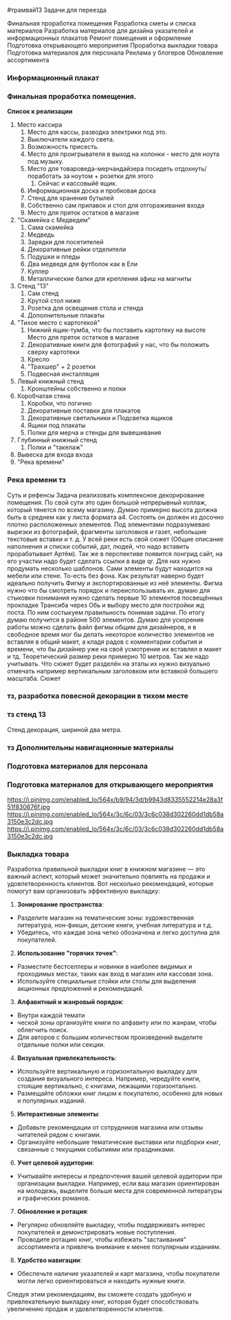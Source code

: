 #трамвай13 
Задачи для переезда

Финальная проработка помещения
Разработка сметы и списка материалов
Разработка материалов для дизайна указателей и информационных плакатов
Ремонт помещения и оформление
Подготовка открывающего мероприятия
Проработка выкладки товара
Подготовка материалов для персонала
Реклама у блогеров
Обновление ассортимента

### Информационный плакат
### Финальная проработка помещения. 
**Список к реализации**
1. Место кассира
	1. Место для кассы, разводка электрики под это.
	2. Выключатели каждого света. 
	3. Возможность присесть.
	4. Место для проигрывателя в выход на колонки - место для ноута под музыку.
	5. Место для товароведа-мерчандайзера посидеть отдохнуть/поработать за ноутом + розетки для этого
		1. Сейчас и кассовыйё ящик.
	6. Информационная доска и пробковая доска
	7. Стенд для хранения бутылей
	8. Собственно сам прилавок и стол для отгораживания входа
	9. Место для пряток остатков в магазне
2. "Скамейка с Медведем"
	1. Сама скамейка
	2. Медведь
	3. Зарядки для посетителей
	4. Декоративные рейки отделители
	5. Подушки и пледы
	6. Два медведя для футболок как в Ели
	7. Куллер
	8. Металлические балки для крепления афиш на магниты
3. Стенд "13" 
	1. Сам стенд
	2. Крутой стол ниже
	3. Розетка для освещения стола и стенда
	4. Дополнительные плакаты
4. "Тихое место с картотекой"
	1. Нижний ящик-тумба, что бы поставить картотеку на высоте  Место для пряток остатков в магазне
	2. Декоративные книги для фотографий у нас, что бы положить сверху картотеки
	3. Кресло
	4. "Трахшер" + 2 розетки
	5. Подвесная инсталляция
5. Левый книжный стенд
	1. Кронштейны собственно и полки
6. Коробчатая стена
	1. Коробки, что логично
	2. Декоративные поставки для плакатов
	3. Декоративные светильники и Подсветка ящиков
	4. Ящики под плакаты
	5. Полки для мерча и стенды для вывешивания
7. Глубинный книжный стенд
	1. Полки и "такелаж"
8. Вывеска для входа входа
9. "Река времени"

### Река времени тз
Суть и рефенсы
	Задача реализовать комплексное декорирование помещения. По свой сути это один большой непрерывный коллаж, который тянется по всему магазину. Думаю примерно высота должна быть в среднем как у листа формата а4. Состоять он должен из досочно плотно расположенных элементов. Под элементами подразумеваю вырезки из фотографий, фрагменты заголовков и газет, небольшие текстовые вставки и т. д. У всей реки есть свой сюжет (Общие описание наполнения и списки событий, дат, людей, что надо вставить прорабатывает Артём). Так же в перспективе появится лонгрид сайт, на его участки надо будет сделать ссылки в виде qr. Для них нужно продумать несколько шаблонов. Сами элементы будут находится на мебели или стене. То-есть без фона. Как результат наверно будет идеально получить Фигму и экспортированные из неё элементы. Фигма нужно что бы смотреть порядок и переиспользывать их. думаю для стыковки понимания нужно сделать первые 10 элементов посвещённых прокладке Трансиба через Обь и выбору место для постройки жд поста. По ним состыкуем правильность понимая задачи. По итогу думаю получится в районе 500 элементов. Думаю для ускорения работы можно сделать файл фигмы общим для дизайнеров, я  в свободное время мог бы делать некоторое количество элементов не вставляя в общий макет, а кладя радов с комментарии события и времени, что бы дизайнер уже на своё усмотрение их вставлял в макет и тд. Теоретический размер реки примерно 10 метров. Так же надо учитывать. Что сюжет будет разделён на этапы их нужно визуально отмечать например вертикальным заголовком или вставкой большего масштаба.
Сюжет

### тз, разработка повесной декорации в тихом месте

### тз стенд 13
Стенд декорация, шириной два метра.  

### тз Дополнительны навигационные материалы

### Подготовка материалов для персонала

### Подготовка материалов для открывающего мероприятия 

https://i.pinimg.com/enabled_lo/564x/b9/94/3d/b9943d8335552214e28a3f51f830676f.jpg
https://i.pinimg.com/enabled_lo/564x/3c/6c/03/3c6c038d302260dd1db58a3150e3c2dc.jpg
https://i.pinimg.com/enabled_lo/564x/3c/6c/03/3c6c038d302260dd1db58a3150e3c2dc.jpg

### Выкладка товара

Разработка правильной выкладки книг в книжном магазине — это важный аспект, который может значительно повлиять на продажи и удовлетворенность клиентов. Вот несколько рекомендаций, которые помогут вам организовать эффективную выкладку:

1. **Зонирование пространства**:
- Разделите магазин на тематические зоны: художественная литература, нон-фикшн, детские книги, учебная литература и т.д.
- Убедитесь, что каждая зона четко обозначена и легко доступна для покупателей.

2. **Использование "горячих точек"**:
- Разместите бестселлеры и новинки в наиболее видимых и проходимых местах, таких как вход в магазин или кассовая зона.
- Используйте специальные стойки или столы для выделения акционных предложений и рекомендаций.

3. **Алфавитный и жанровый порядок**:
- Внутри каждой темати
- ческой зоны организуйте книги по алфавиту или по жанрам, чтобы облегчить поиск.
- Для авторов с большим количеством произведений выделите отдельные полки или секции.

4. **Визуальная привлекательность**:
- Используйте вертикальную и горизонтальную выкладку для создания визуального интереса. Например, чередуйте книги, стоящие вертикально, с книгами, лежащими горизонтально.
- Размещайте обложки книг лицом к покупателю, особенно для новых и популярных изданий.

5. **Интерактивные элементы**:
- Добавьте рекомендации от сотрудников магазина или отзывы читателей рядом с книгами.
- Организуйте небольшие тематические выставки или подборки книг, связанные с текущими событиями или праздниками.

6. **Учет целевой аудитории**:
- Учитывайте интересы и предпочтения вашей целевой аудитории при организации выкладки. Например, если ваш магазин ориентирован на молодежь, выделите больше места для современной литературы и графических романов.

7. **Обновление и ротация**:
- Регулярно обновляйте выкладку, чтобы поддерживать интерес покупателей и демонстрировать новые поступления.
- Проводите ротацию книг, чтобы избежать "застаивания" ассортимента и привлечь внимание к менее популярным изданиям.

8. **Удобство навигации**:
- Обеспечьте наличие указателей и карт магазина, чтобы покупатели могли легко ориентироваться и находить нужные книги.

Следуя этим рекомендациям, вы сможете создать удобную и привлекательную выкладку книг, которая будет способствовать увеличению продаж и удовлетворенности клиентов.